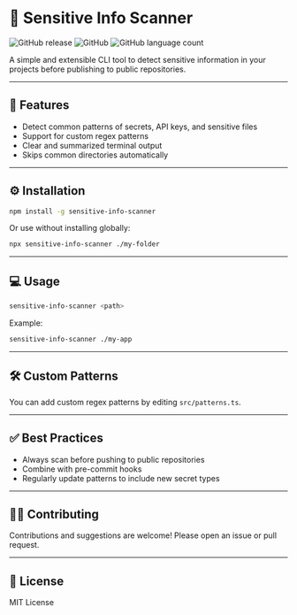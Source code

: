 # 🔎 Sensitive Info Scanner

![GitHub release](https://img.shields.io/github/v/release/seu-usuario/sensitive-info-scanner)
![GitHub](https://img.shields.io/github/license/seu-usuario/sensitive-info-scanner)
![GitHub language count](https://img.shields.io/github/languages/count/seu-usuario/sensitive-info-scanner)

A simple and extensible CLI tool to detect sensitive information in your projects before publishing to public repositories.

---

## 🚀 Features

- Detect common patterns of secrets, API keys, and sensitive files
- Support for custom regex patterns
- Clear and summarized terminal output
- Skips common directories automatically

---

## ⚙️ Installation

```bash
npm install -g sensitive-info-scanner
```

Or use without installing globally:

```bash
npx sensitive-info-scanner ./my-folder
```

---

## 💻 Usage

```bash
sensitive-info-scanner <path>
```

Example:

```bash
sensitive-info-scanner ./my-app
```

---

## 🛠️ Custom Patterns

You can add custom regex patterns by editing `src/patterns.ts`.

---

## ✅ Best Practices

- Always scan before pushing to public repositories
- Combine with pre-commit hooks
- Regularly update patterns to include new secret types

---

## 🧑‍💻 Contributing

Contributions and suggestions are welcome! Please open an issue or pull request.

---

## 📄 License

MIT License